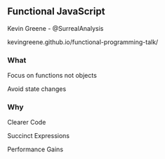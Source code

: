 ## Functional JavaScript

Kevin Greene - @SurrealAnalysis

kevingreene.github.io/functional-programming-talk/


### What

Focus on functions not objects

Avoid state changes


### Why

Clearer Code

Succinct Expressions

Performance Gains
